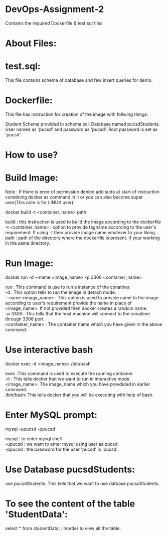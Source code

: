 # DevOps-Assignment-2
Contains the required Dockerfile &amp; test.sql files

# About Files:
# test.sql:
This file contains schema of database and few insert queries for demo.

# Dockerfile:
This file has instruction for creation of the image with follwing things:

Student Schema provided in schema.sql.
Database named pucsdStudents.
User named as 'pucsd' and password as 'pucsd'.
Root password is set as 'pucsd'.

# How to use?
# Build Image:
Note : If there is error of permission denied add sudo at start of instruction conatining docker as command in it or you can also become super user(This note is for LINUX user).

docker build -t <container_name> path

build : this instruction is used to build the image according to the dockerfile\
-t <container_name> : option to provide tagname according to the user's requirement. If using -t then provide image name whatever to your liking.\
path : path of the directory where the dockerfile is present. If your working in the same directory.

# Run Image:
docker run -d --name <image_name> -p 3306 <container_name>

run : This command is use to run a instance of the conatiner.\
-d : This option tells to run the image in detach mode.\
--name <image_name> : This option is used to provide name to the image according to user's requirement provide the name in place of <image_name>. If not provided then docker creates a random name.\
-p 3306 : This tells that the host machine will connect to the conatiner through 3306 port.\
<container_name> : The container name which you have given in the above command.

# Use interactive bash
docker exec -it <image_name> /bin/bash

exec :This command is used to execute the running container.\
-it : This tells docker that we want to run in interactive mode.\
<image_name>: The image_name which you have provdided in earlier command.\
/bin/bash: This tells docker that you will be executing with help of bash.

# Enter MySQL prompt:
mysql -upucsd -ppucsd

mysql : to enter mysql shell\
-upucsd : we want to enter mysql using user as pucsd.\
-ppucsd : the password for the user 'pucsd' is 'pucsd'.

# Use Database pucsdStudents:
use pucsdStudents: This tells that we want to use datbase pucsdStudents.

# To see the content of the table 'StudentData':
select * from studentData; : Inorder to view all the table.
